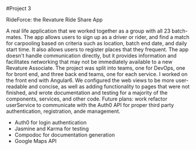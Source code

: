 #Project 3

RideForce: the Revature Ride Share App

A real life application that we worked together as a group with all 23 batch-mates. The app allows users to sign up as a driver or rider, and find a match for carpooling based on criteria such as location, batch end date, and daily start time. It also allows users to register places that they frequent. The app doesn't handle communication directly, but it provides information and facilitates networking that may not be immediately available to a new Revature Associate.
The project was split into teams, one for DevOps, one for bront end, and three back end teams, one for each service. I worked on the front end with Angular6. We configured the web views to be more user-readable and concise, as well as adding functionality to pages that were not finished, and wrote documentation and testing for a majority of the components, services, and other code. 
Future plans: work refactor userService to communicate with the Auth0 API for proper third party authentication, registration, ande management.

- Auth0 for login authentication
- Jasmine and Karma for testing
- Compodoc for documentation generation
- Google Maps API
